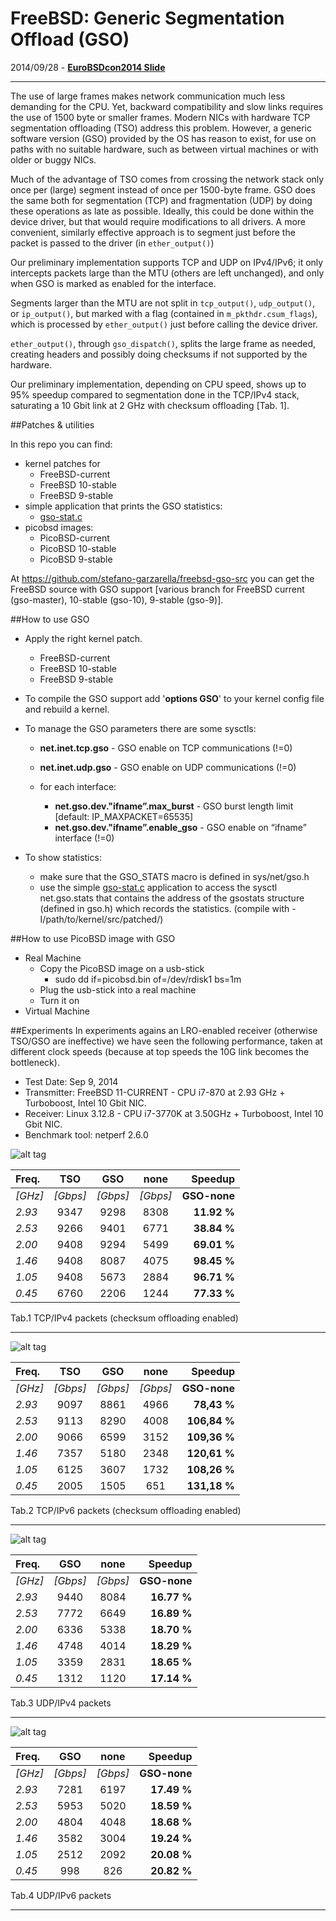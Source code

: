 FreeBSD: Generic Segmentation Offload (GSO)
===========

2014/09/28 - [**EuroBSDcon2014 Slide**](https://github.com/stefano-garzarella/freebsd-gso/blob/master/slides/20140928_GSO_EuroBSDcon_2014.pdf?raw=true)

-----------
The use of large frames makes network communication much less demanding for the CPU. Yet, backward compatibility and slow links requires the use of 1500 byte or smaller frames.
Modern NICs with hardware TCP segmentation offloading (TSO) address this problem. However, a generic software version (GSO) provided by the OS has reason to exist, for use on paths with no suitable hardware, such as between virtual machines or with older or buggy NICs.

Much of the advantage of TSO comes from crossing the network stack only once per (large) segment instead of once per 1500-byte frame. GSO does the same both for segmentation (TCP) and fragmentation (UDP) by doing these operations as late as possible. Ideally, this could be done within the device driver, but that would require modifications to all drivers. A more convenient, similarly effective approach is to segment just before the packet is passed to the driver (in <code>ether_output()</code>)

Our preliminary implementation supports TCP and UDP on IPv4/IPv6; it only intercepts packets large than the MTU (others are left unchanged), and only when GSO is marked as enabled for the interface.

Segments larger than the MTU are not split in <code>tcp_output()</code>, <code>udp_output()</code>, or <code>ip_output()</code>, but marked with a flag (contained in <code>m_pkthdr.csum_flags</code>), which is processed by <code>ether_output()</code> just before calling the device driver.

<code>ether_output()</code>, through <code>gso_dispatch()</code>, splits the large frame as needed, creating headers and possibly doing checksums if not supported by the hardware.

Our preliminary implementation, depending on CPU speed, shows up to 95% speedup compared to segmentation done in the TCP/IPv4 stack, saturating a 10 Gbit link at 2 GHz with checksum offloading [Tab. 1].

##Patches & utilities

In this repo you can find: 
 * kernel patches for
	* FreeBSD-current
	* FreeBSD 10-stable
	* FreeBSD 9-stable
 * simple application that prints the GSO statistics:
	* [gso-stat.c](https://github.com/stefano-garzarella/freebsd-gso/blob/master/utilities/gso-stats.c)
 * picobsd images:
 	* PicoBSD-current
	* PicoBSD 10-stable
	* PicoBSD 9-stable 

At https://github.com/stefano-garzarella/freebsd-gso-src you can get the FreeBSD source with GSO support [various branch for FreeBSD current (gso-master), 10-stable (gso-10), 9-stable (gso-9)].

##How to use GSO

* Apply the right kernel patch.
	* FreeBSD-current
	* FreeBSD 10-stable
	* FreeBSD 9-stable

* To compile the GSO support add '**options GSO**' to your kernel config file and rebuild a kernel.

* To manage the GSO parameters there are some sysctls:
     * **net.inet.tcp.gso** - GSO enable on TCP communications (!=0)
     * **net.inet.udp.gso** - GSO enable on UDP communications (!=0)
 
     * for each interface:
          * **net.gso.dev."ifname”.max_burst** - GSO burst length limit [default: IP_MAXPACKET=65535]
          * **net.gso.dev."ifname”.enable_gso** - GSO enable on “ifname” interface (!=0)

* To show statistics:
     * make sure that the GSO_STATS macro is defined in sys/net/gso.h
     * use the simple [gso-stat.c](https://github.com/stefano-garzarella/freebsd-gso/blob/master/utilities/gso-stats.c) application to access the sysctl net.gso.stats that contains the address of the gsostats structure (defined in gso.h) which records the statistics. (compile with -I/path/to/kernel/src/patched/)

##How to use PicoBSD image with GSO

* Real Machine
	* Copy the PicoBSD image on a usb-stick
		* sudo dd if=picobsd.bin of=/dev/rdisk1 bs=1m
	* Plug the usb-stick into a real machine
	* Turn it on
* Virtual Machine

##Experiments
In experiments agains an LRO-enabled receiver (otherwise TSO/GSO are ineffective) we have seen the following performance, taken at different clock speeds (because at top speeds the 10G link becomes the bottleneck).

* Test Date: Sep 9, 2014
* Transmitter: FreeBSD 11-CURRENT - CPU i7-870 at 2.93 GHz + Turboboost, Intel 10 Gbit NIC.
* Receiver: Linux 3.12.8 - CPU i7-3770K at 3.50GHz + Turboboost, Intel 10 Gbit NIC.
* Benchmark tool: netperf 2.6.0

![alt tag](https://raw.githubusercontent.com/stefano-garzarella/freebsd-gso/master/experiments/exp_TCP_IP4.png)

| Freq. |   TSO   |   GSO   |   none   |  Speedup  |
| :----  | :-----: | :----:  | :----:   | -------: |
| *[GHz]* | *[Gbps]* | *[Gbps]*| *[Gbps]* | **GSO-none** |
| *2.93* | 9347 | 9298 | 8308 | **11.92 %** |
| *2.53* | 9266 | 9401 | 6771 | **38.84 %** |
| *2.00* | 9408 | 9294 | 5499 | **69.01 %** |
| *1.46* | 9408 | 8087 | 4075 | **98.45 %** |
| *1.05* | 9408 | 5673 | 2884 | **96.71 %** |
| *0.45* | 6760 | 2206 | 1244 | **77.33 %** |
Tab.1 TCP/IPv4 packets (checksum offloading enabled) 

-----------

![alt tag](https://raw.githubusercontent.com/stefano-garzarella/freebsd-gso/master/experiments/exp_TCP_IP6.png)

| Freq. |   TSO   |   GSO   |   none   |  Speedup  |
| :----  | :-----: | :----:  | :----:   | -------: |
| *[GHz]* | *[Gbps]* | *[Gbps]*| *[Gbps]* | **GSO-none** |
| *2.93* | 9097 | 8861 | 4966 | **78,43 %** |
| *2.53* | 9113 | 8290 | 4008 | **106,84 %** |
| *2.00* | 9066 | 6599 | 3152 | **109,36 %** |
| *1.46* | 7357 | 5180 | 2348 | **120,61 %** |
| *1.05* | 6125 | 3607 | 1732 | **108,26 %** |
| *0.45* | 2005 | 1505 |  651 | **131,18 %** |
Tab.2 TCP/IPv6 packets (checksum offloading enabled)  

-----------

![alt tag](https://raw.githubusercontent.com/stefano-garzarella/freebsd-gso/master/experiments/exp_UDP_IP4.png)

| Freq. |   GSO   |   none   |  Speedup  |
| :----  | :----:  | :----:   | -------: |
| *[GHz]* | *[Gbps]*| *[Gbps]* | **GSO-none** |
| *2.93* | 9440 | 8084 | **16.77 %** |
| *2.53* | 7772 | 6649 | **16.89 %** |
| *2.00* | 6336 | 5338 | **18.70 %** |
| *1.46* | 4748 | 4014 | **18.29 %** |
| *1.05* | 3359 | 2831 | **18.65 %** |
| *0.45* | 1312 | 1120 | **17.14 %** |
Tab.3 UDP/IPv4 packets

-----------

![alt tag](https://raw.githubusercontent.com/stefano-garzarella/freebsd-gso/master/experiments/exp_UDP_IP6.png)

| Freq. |   GSO   |   none   |  Speedup  |
| :----  | :----:  | :----:   | -------: |
| *[GHz]* | *[Gbps]*| *[Gbps]* | **GSO-none** |
| *2.93* | 7281 | 6197 | **17.49 %** |
| *2.53* | 5953 | 5020 | **18.59 %** |
| *2.00* | 4804 | 4048 | **18.68 %** |
| *1.46* | 3582 | 3004 | **19.24 %** |
| *1.05* | 2512 | 2092 | **20.08 %** |
| *0.45* |  998 |  826 | **20.82 %** |
Tab.4 UDP/IPv6 packets

-----------
